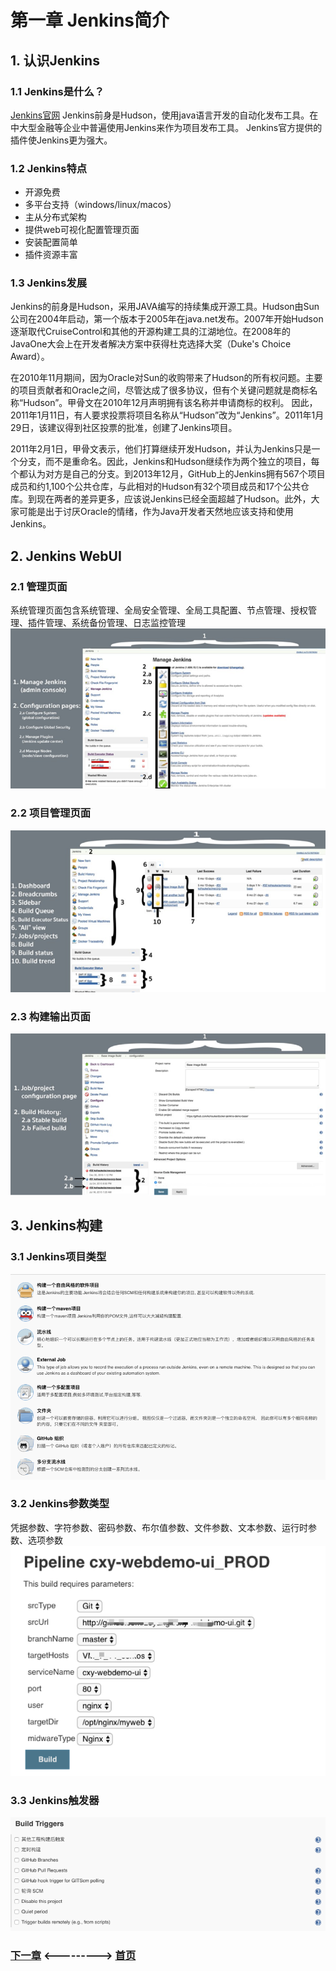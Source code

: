 # 第一章 Jenkins简介
## 1. 认识Jenkins    
### 1.1 Jenkins是什么？
[Jenkins官网](http://jenkins.io/) Jenkins前身是Hudson，使用java语言开发的自动化发布工具。在中大型金融等企业中普遍使用Jenkins来作为项目发布工具。 Jenkins官方提供的插件使Jenkins更为强大。

### 1.2 Jenkins特点
- 开源免费
- 多平台支持（windows/linux/macos）
- 主从分布式架构
- 提供web可视化配置管理页面
- 安装配置简单
- 插件资源丰富


### 1.3 Jenkins发展
Jenkins的前身是Hudson，采用JAVA编写的持续集成开源工具。Hudson由Sun公司在2004年启动，第一个版本于2005年在java.net发布。2007年开始Hudson逐渐取代CruiseControl和其他的开源构建工具的江湖地位。在2008年的JavaOne大会上在开发者解决方案中获得杜克选择大奖（Duke's Choice Award）。

在2010年11月期间，因为Oracle对Sun的收购带来了Hudson的所有权问题。主要的项目贡献者和Oracle之间，尽管达成了很多协议，但有个关键问题就是商标名称“Hudson”。甲骨文在2010年12月声明拥有该名称并申请商标的权利。 因此，2011年1月11日，有人要求投票将项目名称从“Hudson”改为“Jenkins”。2011年1月29日，该建议得到社区投票的批准，创建了Jenkins项目。

2011年2月1日，甲骨文表示，他们打算继续开发Hudson，并认为Jenkins只是一个分支，而不是重命名。因此，Jenkins和Hudson继续作为两个独立的项目，每个都认为对方是自己的分支。到2013年12月，GitHub上的Jenkins拥有567个项目成员和约1,100个公共仓库，与此相对的Hudson有32个项目成员和17个公共仓库。到现在两者的差异更多，应该说Jenkins已经全面超越了Hudson。此外，大家可能是出于讨厌Oracle的情绪，作为Java开发者天然地应该支持和使用Jenkins。

## 2. Jenkins WebUI
### 2.1 管理页面
系统管理页面包含系统管理、全局安全管理、全局工具配置、节点管理、授权管理、插件管理、系统备份管理、日志监控管理
![管理页面](./static/image/01/01-systemmanage.png)

### 2.2 项目管理页面
![管理页面](./static/image/01/02-jobsmanager.png)

### 2.3 构建输出页面
![管理页面](./static/image/01/03-buildinput.png)

## 3. Jenkins构建
### 3.1 Jenkins项目类型
![管理页面](./static/image/01/04-jobstype.png)

### 3.2 Jenkins参数类型
凭据参数、字符参数、密码参数、布尔值参数、文件参数、文本参数、运行时参数、选项参数
![管理页面](./static/image/01/05-argstype.png)

### 3.3 Jenkins触发器
![管理页面](./static/image/01/06-triggertype.png)


### [下一章](./第二章-安装Jenkins.md)       <--------->  [首页](../README.md) 